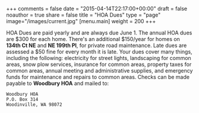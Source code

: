 +++
comments = false
date = "2015-04-14T22:17:00+00:00"
draft = false
noauthor = true
share = false
title = "HOA Dues"
type = "page"
image="/images/current.jpg"
[menu.main]
weight = 200
+++

HOA Dues are paid yearly and are always due June 1. The annual HOA dues are $300 for each home. There's an additional $150/year for homes on **134th Ct NE** and **NE 199th Pl**, for private road maintenance. Late dues are assessed a $50 fine for every month it is late. Your dues cover many things, including the following: electricity for street lights, landscaping for common areas, snow plow services, insurance for common areas, property taxes for common areas, annual meeting and administrative supplies, and emergency funds for maintenance and repairs to common areas. Checks can be made payable to **Woodbury HOA** and mailed to:

    Woodbury HOA
    P.O. Box 314
    Woodinville, WA 98072
